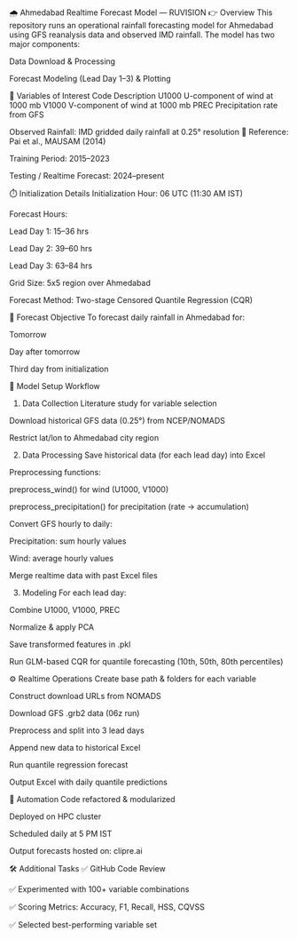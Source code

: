 🌧️ Ahmedabad Realtime Forecast Model — RUVISION
👉 Overview
This repository runs an operational rainfall forecasting model for Ahmedabad using GFS reanalysis data and observed IMD rainfall. The model has two major components:

Data Download & Processing

Forecast Modeling (Lead Day 1–3) & Plotting

📌 Variables of Interest
Code	Description
U1000	U-component of wind at 1000 mb
V1000	V-component of wind at 1000 mb
PREC	Precipitation rate from GFS

Observed Rainfall: IMD gridded daily rainfall at 0.25° resolution
📖 Reference: Pai et al., MAUSAM (2014)

Training Period: 2015–2023

Testing / Realtime Forecast: 2024–present

⏱️ Initialization Details
Initialization Hour: 06 UTC (11:30 AM IST)

Forecast Hours:

Lead Day 1: 15–36 hrs

Lead Day 2: 39–60 hrs

Lead Day 3: 63–84 hrs

Grid Size: 5x5 region over Ahmedabad

Forecast Method: Two-stage Censored Quantile Regression (CQR)

🎯 Forecast Objective
To forecast daily rainfall in Ahmedabad for:

Tomorrow

Day after tomorrow

Third day from initialization

🧠 Model Setup Workflow
1. Data Collection
Literature study for variable selection

Download historical GFS data (0.25°) from NCEP/NOMADS

Restrict lat/lon to Ahmedabad city region

2. Data Processing
Save historical data (for each lead day) into Excel

Preprocessing functions:

preprocess_wind() for wind (U1000, V1000)

preprocess_precipitation() for precipitation (rate → accumulation)

Convert GFS hourly to daily:

Precipitation: sum hourly values

Wind: average hourly values

Merge realtime data with past Excel files

3. Modeling
For each lead day:

Combine U1000, V1000, PREC

Normalize & apply PCA

Save transformed features in .pkl

Run GLM-based CQR for quantile forecasting (10th, 50th, 80th percentiles)

⚙️ Realtime Operations
Create base path & folders for each variable

Construct download URLs from NOMADS

Download GFS .grb2 data (06z run)

Preprocess and split into 3 lead days

Append new data to historical Excel

Run quantile regression forecast

Output Excel with daily quantile predictions

🚀 Automation
Code refactored & modularized

Deployed on HPC cluster

Scheduled daily at 5 PM IST

Output forecasts hosted on: clipre.ai

🛠️ Additional Tasks
✅ GitHub Code Review

✅ Experimented with 100+ variable combinations

✅ Scoring Metrics: Accuracy, F1, Recall, HSS, CQVSS

✅ Selected best-performing variable set


